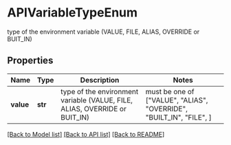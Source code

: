 # APIVariableTypeEnum

type of the environment variable (VALUE, FILE, ALIAS, OVERRIDE or BUIT_IN)  

## Properties
Name | Type | Description | Notes
------------ | ------------- | ------------- | -------------
**value** | **str** | type of the environment variable (VALUE, FILE, ALIAS, OVERRIDE or BUIT_IN)   |  must be one of ["VALUE", "ALIAS", "OVERRIDE", "BUILT_IN", "FILE", ]

[[Back to Model list]](../README.md#documentation-for-models) [[Back to API list]](../README.md#documentation-for-api-endpoints) [[Back to README]](../README.md)


